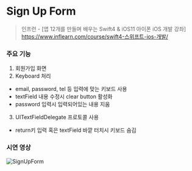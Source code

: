 # Sign Up Form

> 인프런 - [앱 12개를 만들며 배우는 Swift4 & iOS11 아이폰 iOS 개발 강좌]      
> https://www.inflearn.com/course/swift4-스위프트-ios-개발/

### 주요 기능
1. 회원가입 화면
2. Keyboard 처리 
 - email, password, tel 등 입력에 맞는 키보드 사용
 - textField 내용 수정시 clear button 활성화
 - password 입력시 입력되어있는 내용 지움
3. UITextFieldDelegate 프로토콜 사용 
 - return키 입력 혹은 textField 바깥 터치시 키보드 숨김

### 시연 영상
![SignUpForm](https://user-images.githubusercontent.com/26273678/94146510-fff17400-feae-11ea-880a-64c3748c992a.gif)

